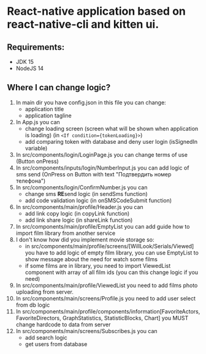 # React-native application based on react-native-cli and kitten ui.
## Requirements:

- JDK 15
- NodeJS 14

## Where I can change logic?
1. In main dir you have config.json in this file you can change:
    - application title
    - application tagline
2. In App.js you can 
    - change loading screen (screen what will be shown when application is loading) (in `<If condition={tokenLoading}>`)
    - add comparing token with database and deny user login (isSignedIn variable)
3. In src/components/login/LoginPage.js you can change terms of use (Button onPress)
4. In src/components/inputs/login/NumberInput.js you can add logic of sms send (OnPress on Button with text "Подтвердить номер телефона")
5. In src/components/login/ConfirmNumber.js you can 
    - change sms **RE**send logic (in sendSms function)
    - add code validation logic (in onSMSCodeSubmit function) 
6. In src/components/main/profile/Header.js you can
    - add link copy logic (in copyLink function)
    - add link share logic (in shareLink function)
7. In src/components/main/profile/EmptyList you can add guide how to import film library from another service
8. I don't know how did you implement movie storage so:
    - in src/components/main/profile/screens/[WillLook/Serials/Viewed] you have to add logic of empty film library, you can use 
      EmptyList to show message about the need for watch some films    
    - if some films are in library, you need to import ViewedList component with array of all film ids (you can this change logic if you need)
9. In src/components/main/profile/ViewedList you need to add films photo uploading from server.
10. In src/components/main/screens/Profile.js you need to add user select from db logic
11. In src/components/main/profile/components/information[FavoriteActors, FavoriteDirectors, GraphStatistics, StatisticBlocks, Chart] you MUST change hardcode to data from server
12. In src/components/main/screens/Subscribes.js you can
    - add search logic
    - get users from database